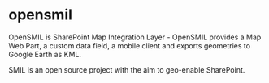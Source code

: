 opensmil
========


OpenSMIL is SharePoint Map Integration Layer - OpenSMIL provides a Map Web Part, a custom data field, a mobile client and exports geometries to Google Earth as KML.

SMIL is an open source project with the aim to geo-enable SharePoint. 